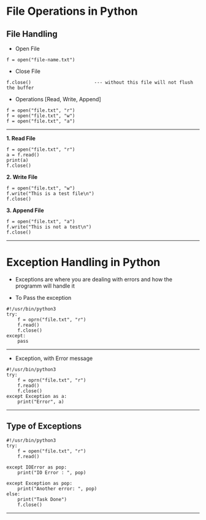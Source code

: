 
# File Operations in Python
## File Handling 

- Open File 
```
f = open("file-name.txt")
```

- Close File 
```
f.close()						--- without this file will not flush the buffer
```

- Operations [Read, Write, Append]

```
f = open("file.txt", "r")
f = open("file.txt", "w")
f = open("file.txt", "a")
```
______________________________________________

**1. Read File**
```
f = open("file.txt", "r")
a = f.read()
print(a)
f.close()
```

**2. Write File**
```
f = open("file.txt", "w")
f.write("This is a test file\n")
f.close()
```

**3. Append File**
```
f = open("file.txt", "a")
f.write("This is not a test\n")
f.close()
```
_____________________________________________________________


# Exception Handling in Python

- Exceptions are where you are dealing with errors and how the programm will handle it

- To Pass the exception

```
#!/usr/bin/python3
try:
	f = oprn("file.txt", "r")
	f.read()
	f.close()
except:
	pass
```
__________________________________________________


- Exception, with Error message

```
#!/usr/bin/python3
try:
	f = oprn("file.txt", "r")
	f.read()
	f.close()
except Exception as a:
	print("Error", a)
```
-----------------------------------------------------------

## Type of Exceptions

```
#!/usr/bin/python3
try:
	f = open("file.txt", "r")
	f.read()

except IOError as pop:
	print("IO Error : ", pop)

except Exception as pop:
	print("Another error: ", pop)
else:
	print("Task Done")
	f.close() 
```
--------------------------------------------------
